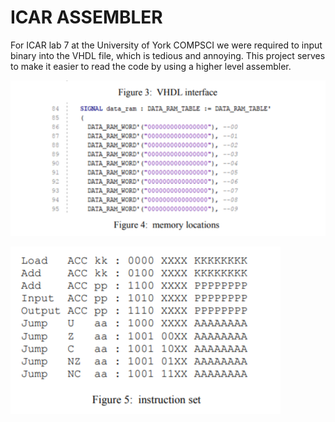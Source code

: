 # ICAR ASSEMBLER

For ICAR lab 7 at the University of York COMPSCI we were required to input binary into the VHDL file, which is tedious and annoying. This project serves to make it easier to read the code by using a higher level assembler.

![Alt text](bin.png?raw=true "VHDL")

![Alt text](instructions.png?raw=true "Title")